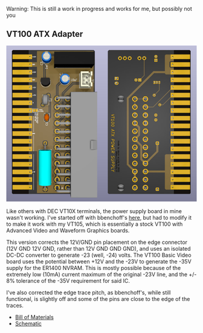 Warning: This is still a work in progress and works for me, but possibly not you

VT100 ATX Adapter
-----------------

![Board Render](adapter.jpg)

Like others with DEC VT10X terminals, the power supply board in mine
wasn't working. I've started off with bbenchoff's [here](https://github.com/bbenchoff/VT100Adapter),
but had to modify it to make it work with my VT105, which is essentially
a stock VT100 with Advanced Video and Waveform Graphics boards.

This version corrects the 12V/GND pin placement on the edge
connector (12V GND 12V GND, rather than 12V GND GND GND),
and uses an isolated DC-DC converter to generate -23 (well, -24) volts.
The VT100 Basic Video board uses the potential between +12V
and the -23V to generate the -35V supply for the ER1400
NVRAM. This is mostly possible because of the extremely low (10mA)
current maximum of the original -23V line, and the +/- 8%
tolerance of the -35V requirement for said IC.

I've also corrected the edge trace pitch, as bbenchoff's,
while still functional, is slightly off and some of the pins
are close to the edge of the traces.

* [Bill of Materials](VT100_ATX_DCDC.csv)
* [Schematic](VT100_ATX_DCDC.pdf)
